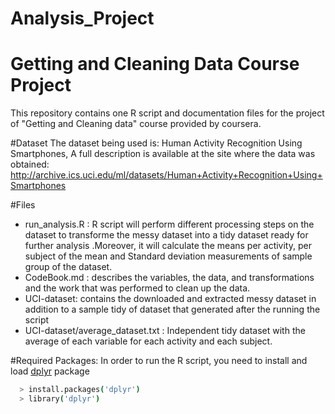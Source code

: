 # Analysis_Project
# Getting and Cleaning Data Course Project

This repository contains one R script and documentation files for the project of  "Getting and Cleaning data" course provided by coursera.

#Dataset
The dataset being used is: Human Activity Recognition Using Smartphones, A full description is available at the site where the data was obtained: 
http://archive.ics.uci.edu/ml/datasets/Human+Activity+Recognition+Using+Smartphones 

#Files

  - run_analysis.R : R script will perform different processing steps on the               dataset to transforme the messy dataset into a tidy dataset ready for further          analysis .Moreover, it will calculate the means per activity, per subject of the      mean and Standard deviation measurements of sample group of the dataset.
  - CodeBook.md : describes the variables, the data, and transformations and the work     that was performed to clean up the data.
  - UCI-dataset: contains the downloaded and extracted messy dataset in addition to       a sample tidy of dataset that generated after the running the script
  - UCI-dataset/average_dataset.txt : Independent tidy dataset with the average of       each variable for each activity and each subject.


  #Required Packages:
 In order to run the R script, you need to install and load [dplyr] package 
```sh
  > install.packages('dplyr')
  > library('dplyr')
```
[dplyr]:http://cran.rstudio.com/web/packages/dplyr/vignettes/introduction.html
